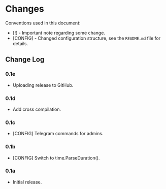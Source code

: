 # Changes

Conventions used in this document:

* [!] - Important note regarding some change.
* [CONFIG] - Changed configuration structure, see the `README.md` file for details.

## Change Log

### 0.1e

* Uploading release to GitHub.

### 0.1d

* Add cross compilation.

### 0.1c

* [CONFIG] Telegram commands for admins.

### 0.1b

* [CONFIG] Switch to time.ParseDuration().

### 0.1a

* Initial release.
